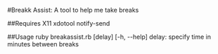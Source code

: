 #Breakk Assist: 
A tool to help me take breaks

##Requires
X11
xdotool
notify-send

##Usage
ruby breakassist.rb [delay] [-h, --help]
  delay:  specify time in minutes between breaks 
